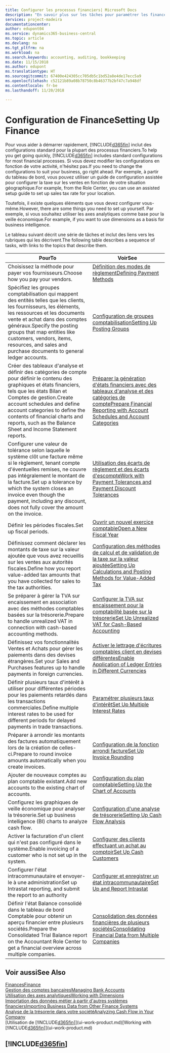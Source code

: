 ```yaml
---
title: Configurer les processus financiers| Microsoft Docs
description: "En savoir plus sur les tâches pour paramétrer les finances de votre société afin de les adapter à votre comptabilité ou vos audits."
services: project-madeira
documentationcenter: 
author: edupont04
ms.service: dynamics365-business-central
ms.topic: article
ms.devlang: na
ms.tgt_pltfrm: na
ms.workload: na
ms.search.keywords: accounting, auditing, bookkeeping
ms.date: 11/15/2018
ms.author: edupont
ms.translationtype: HT
ms.sourcegitcommit: 67400e424305cc705db5c1bd52a8e4de17ecc5a9
ms.openlocfilehash: c52121b89a08b78750c8b46377b2bf47c7a948df
ms.contentlocale: fr-be
ms.lasthandoff: 11/20/2018

---
```

# <a name="setting-up-finance"></a><span data-ttu-id="3e844-103">Configuration de Finance</span><span class="sxs-lookup"><span data-stu-id="3e844-103">Setting Up Finance</span></span>
<span data-ttu-id="3e844-104">Pour vous aider à démarrer rapidement, [!INCLUDE[d365fin](includes/d365fin_md.md)] inclut des configurations standard pour la plupart des processus financiers.</span><span class="sxs-lookup"><span data-stu-id="3e844-104">To help you get going quickly, [!INCLUDE[d365fin](includes/d365fin_md.md)] includes standard configurations for most financial processes.</span></span> <span data-ttu-id="3e844-105">Si vous devez modifier les configurations en fonction de votre activité, n'hésitez pas.</span><span class="sxs-lookup"><span data-stu-id="3e844-105">If you need to change the configurations to suit your business, go right ahead.</span></span> <span data-ttu-id="3e844-106">Par exemple, à partir du tableau de bord, vous pouvez utiliser un guide de configuration assistée pour configurer la taxe sur les ventes en fonction de votre situation géographique.</span><span class="sxs-lookup"><span data-stu-id="3e844-106">For example, from the Role Center, you can use an assisted setup guide to set up sales tax rate for your location.</span></span>  

<span data-ttu-id="3e844-107">Toutefois, il existe quelques éléments que vous devez configurer vous-même.</span><span class="sxs-lookup"><span data-stu-id="3e844-107">However, there are some things you need to set up yourself.</span></span> <span data-ttu-id="3e844-108">Par exemple, si vous souhaitez utiliser les axes analytiques comme base pour la veille économique.</span><span class="sxs-lookup"><span data-stu-id="3e844-108">For example, if you want to use dimensions as a basis for business intelligence.</span></span>  

<span data-ttu-id="3e844-109">Le tableau suivant décrit une série de tâches et inclut des liens vers les rubriques qui les décrivent.</span><span class="sxs-lookup"><span data-stu-id="3e844-109">The following table describes a sequence of tasks, with links to the topics that describe them.</span></span>

| <span data-ttu-id="3e844-110">Pour</span><span class="sxs-lookup"><span data-stu-id="3e844-110">To</span></span> | <span data-ttu-id="3e844-111">Voir</span><span class="sxs-lookup"><span data-stu-id="3e844-111">See</span></span> |
| --- | --- |
| <span data-ttu-id="3e844-112">Choisissez la méthode pour payer vos fournisseurs.</span><span class="sxs-lookup"><span data-stu-id="3e844-112">Choose how you pay your vendors.</span></span> |[<span data-ttu-id="3e844-113">Définition des modes de règlement</span><span class="sxs-lookup"><span data-stu-id="3e844-113">Defining Payment Methods</span></span>](finance-payment-methods.md) |
| <span data-ttu-id="3e844-114">Spécifiez les groupes comptabilisation qui mappent des entités telles que les clients, les fournisseurs, les éléments, les ressources et les documents vente et achat dans des comptes généraux.</span><span class="sxs-lookup"><span data-stu-id="3e844-114">Specify the posting groups that map entities like customers, vendors, items, resources, and sales and purchase documents to general ledger accounts.</span></span> |[<span data-ttu-id="3e844-115">Configuration de groupes comptabilisation</span><span class="sxs-lookup"><span data-stu-id="3e844-115">Setting Up Posting Groups</span></span>](finance-posting-groups.md)|
|<span data-ttu-id="3e844-116">Créer des tableaux d'analyse et définir des catégories de compte pour définir le contenu des graphiques et états financiers, tels que les états Bilan et Comptes de gestion.</span><span class="sxs-lookup"><span data-stu-id="3e844-116">Create account schedules and define account categories to define the contents of financial charts and reports, such as the Balance Sheet and Income Statement reports.</span></span>|[<span data-ttu-id="3e844-117">Préparer la génération d'états financiers avec des tableaux d'analyse et des catégories de compte</span><span class="sxs-lookup"><span data-stu-id="3e844-117">Prepare Financial Reporting with Account Schedules and Account Categories</span></span>](bi-how-work-account-schedule.md)|
|<span data-ttu-id="3e844-118">Configurer une valeur de tolérance selon laquelle le système clôt une facture même si le règlement, tenant compte d'éventuelles remises, ne couvre pas intégralement le montant de la facture.</span><span class="sxs-lookup"><span data-stu-id="3e844-118">Set up a tolerance by which the system closes an invoice even though the payment, including any discount, does not fully cover the amount on the invoice.</span></span>|[<span data-ttu-id="3e844-119">Utilisation des écarts de règlement et des écarts d'escompte</span><span class="sxs-lookup"><span data-stu-id="3e844-119">Work with Payment Tolerances and Payment Discount Tolerances</span></span>](finance-payment-tolerance-and-payment-discount-tolerance.md)|
| <span data-ttu-id="3e844-120">Définir les périodes fiscales.</span><span class="sxs-lookup"><span data-stu-id="3e844-120">Set up fiscal periods.</span></span> |[<span data-ttu-id="3e844-121">Ouvrir un nouvel exercice comptable</span><span class="sxs-lookup"><span data-stu-id="3e844-121">Open a New Fiscal Year</span></span>](finance-how-open-new-fiscal-year.md) |
| <span data-ttu-id="3e844-122">Définissez comment déclarer les montants de taxe sur la valeur ajoutée que vous avez recueillis sur les ventes aux autorités fiscales.</span><span class="sxs-lookup"><span data-stu-id="3e844-122">Define how you report value-added tax amounts that you have collected for sales to the tax authorities.</span></span> |[<span data-ttu-id="3e844-123">Configuration des méthodes de calcul et de validation de la taxe sur la valeur ajoutée</span><span class="sxs-lookup"><span data-stu-id="3e844-123">Setting Up Calculations and Posting Methods for Value-Added Tax</span></span>](finance-setup-vat.md)|
|<span data-ttu-id="3e844-124">Se préparer à gérer la TVA sur encaissement en association avec des méthodes comptables basées sur la trésorerie.</span><span class="sxs-lookup"><span data-stu-id="3e844-124">Prepare to handle unrealized VAT in connection with cash-based accounting methods.</span></span>|[<span data-ttu-id="3e844-125">Configurer la TVA sur encaissement pour la comptabilité basée sur la trésorerie</span><span class="sxs-lookup"><span data-stu-id="3e844-125">Set Up Unrealized VAT for Cash-Based Accounting</span></span>](finance-setup-unrealized-vat.md)|
| <span data-ttu-id="3e844-126">Définissez vos fonctionnalités Ventes et Achats pour gérer les paiements dans des devises étrangères.</span><span class="sxs-lookup"><span data-stu-id="3e844-126">Set your Sales and Purchases features up to handle payments in foreign currencies.</span></span>|[<span data-ttu-id="3e844-127">Activer le lettrage d'écritures comptables client en devises différentes</span><span class="sxs-lookup"><span data-stu-id="3e844-127">Enable Application of Ledger Entries in Different Currencies</span></span>](finance-how-enable-application-ledger-entries-different-currencies.md)
|<span data-ttu-id="3e844-128">Définir plusieurs taux d'intérêt à utiliser pour différentes périodes pour les paiements retardés dans les transactions commerciales.</span><span class="sxs-lookup"><span data-stu-id="3e844-128">Define multiple interest rates to be used for different periods for delayed payments in trade transactions.</span></span>|[<span data-ttu-id="3e844-129">Paramétrer plusieurs taux d'intérêt</span><span class="sxs-lookup"><span data-stu-id="3e844-129">Set Up Multiple Interest Rates</span></span>](finance-how-to-set-up-multiple-interest-rates.md)|
|<span data-ttu-id="3e844-130">Préparer à arrondir les montants des factures automatiquement lors de la création de celles-ci.</span><span class="sxs-lookup"><span data-stu-id="3e844-130">Prepare to round invoice amounts automatically when you create invoices.</span></span>|[<span data-ttu-id="3e844-131">Configuration de la fonction arrondi facture</span><span class="sxs-lookup"><span data-stu-id="3e844-131">Set Up Invoice Rounding</span></span>](finance-set-up-invoice-rounding.md)|
| <span data-ttu-id="3e844-132">Ajouter de nouveaux comptes au plan comptable existant.</span><span class="sxs-lookup"><span data-stu-id="3e844-132">Add new accounts to the existing chart of accounts.</span></span> |[<span data-ttu-id="3e844-133">Configuration du plan comptable</span><span class="sxs-lookup"><span data-stu-id="3e844-133">Setting Up the Chart of Accounts</span></span>](finance-setup-chart-accounts.md) |
| <span data-ttu-id="3e844-134">Configurez les graphiques de veille économique pour analyser la trésorerie.</span><span class="sxs-lookup"><span data-stu-id="3e844-134">Set up business intelligence (BI) charts to analyze cash flow.</span></span> |[<span data-ttu-id="3e844-135">Configuration d'une analyse de trésorerie</span><span class="sxs-lookup"><span data-stu-id="3e844-135">Setting Up Cash Flow Analysis</span></span>](finance-setup-cash-flow-analyses.md) |
|<span data-ttu-id="3e844-136">Activer la facturation d'un client qui n'est pas configuré dans le système.</span><span class="sxs-lookup"><span data-stu-id="3e844-136">Enable invoicing of a customer who is not set up in the system.</span></span>|[<span data-ttu-id="3e844-137">Configurer des clients effectuant un achat au comptoir</span><span class="sxs-lookup"><span data-stu-id="3e844-137">Set Up Cash Customers</span></span>](finance-how-to-set-up-cash-customers.md)|
| <span data-ttu-id="3e844-138">Configurer l'état intracommunautaire et envoyer-le à une administration</span><span class="sxs-lookup"><span data-stu-id="3e844-138">Set up Intrastat reporting, and submit the report to an authority</span></span> | [<span data-ttu-id="3e844-139">Configurer et enregistrer un état intracommunautaire</span><span class="sxs-lookup"><span data-stu-id="3e844-139">Set Up and Report Intrastat</span></span>](finance-how-setup-report-intrastat.md)|
|<span data-ttu-id="3e844-140">Définir l'état Balance consolidé dans le tableau de bord Comptable pour obtenir un aperçu financier entre plusieurs sociétés.</span><span class="sxs-lookup"><span data-stu-id="3e844-140">Prepare the Consolidated Trial Balance report on the Accountant Role Center to get a financial overview across multiple companies.</span></span>|[<span data-ttu-id="3e844-141">Consolidation des données financières de plusieurs sociétés</span><span class="sxs-lookup"><span data-stu-id="3e844-141">Consolidating Financial Data from Multiple Companies</span></span>](finance-consolidated-company-reporting.md)|

## <a name="see-also"></a><span data-ttu-id="3e844-142">Voir aussi</span><span class="sxs-lookup"><span data-stu-id="3e844-142">See Also</span></span>
[<span data-ttu-id="3e844-143">Finances</span><span class="sxs-lookup"><span data-stu-id="3e844-143">Finance</span></span>](finance.md)  
[<span data-ttu-id="3e844-144">Gestion des comptes bancaires</span><span class="sxs-lookup"><span data-stu-id="3e844-144">Managing Bank Accounts</span></span>](bank-manage-bank-accounts.md)  
[<span data-ttu-id="3e844-145">Utilisation des axes analytiques</span><span class="sxs-lookup"><span data-stu-id="3e844-145">Working with Dimensions</span></span>](finance-dimensions.md)  
[<span data-ttu-id="3e844-146">Importation des données métier à partir d'autres systèmes financiers</span><span class="sxs-lookup"><span data-stu-id="3e844-146">Importing Business Data from Other Finance Systems</span></span>](across-import-data-configuration-packages.md)  
[<span data-ttu-id="3e844-147">Analyse de la trésorerie dans votre société</span><span class="sxs-lookup"><span data-stu-id="3e844-147">Analyzing Cash Flow in Your Company</span></span>](finance-analyze-cash-flow.md)  
<span data-ttu-id="3e844-148">[Utilisation de [!INCLUDE[d365fin](includes/d365fin_md.md)]](ui-work-product.md)</span><span class="sxs-lookup"><span data-stu-id="3e844-148">[Working with [!INCLUDE[d365fin](includes/d365fin_md.md)]](ui-work-product.md)</span></span>  

## [!INCLUDE[d365fin](includes/free_trial_md.md)]  

